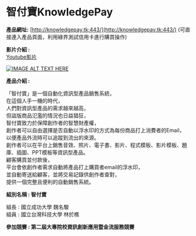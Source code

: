 # 智付寶KnowledgePay

**產品網址:** [http://knowledgepay.tk:443/](http://knowledgepay.tk:443/)
(可直接連入產品頁面，利用綠界測試信用卡進行購買操作)

**影片介紹 :**  
[Youtube影片 ](https://www.youtube.com/watch?v=XkA8i0ChaLE)

[![IMAGE ALT TEXT HERE](https://img.youtube.com/vi/XkA8i0ChaLE/0.jpg)](https://www.youtube.com/watch?v=XkA8i0ChaLE)

**產品介紹 :**

「智付寶」是一個自動化資訊型產品銷售系統，  
在這個人手一機的時代，  
人們對資訊型產品的需求越來越高，  
但盜版商品氾濫的情況也日益猖狂，  
智付寶致力於保障創作者的智慧財產權，  
創作者可以自由選擇是否自動以浮水印的方式為每份商品打上消費者的Email，  
以便產品外流時可以追蹤到流出的來源。  
創作者可以在平台上銷售音效、照片、電子書、影片、程式模板、影片模板、題庫、插圖、PPT模板等資訊型產品。  
顧客購買並付款後，  
平台會依創作者需求自動將產品打上購買者email的浮水印，  
並自動寄送給顧客，並將交易記錄供創作者查對，  
提供一個完整且便利的自動銷售系統。  

**組別名稱 : 智付寶**  

組長 : 國立成功大學 魏名駿  
組員 : 國立台灣科技大學 林於樵  

**參加競賽 : 第二屆大專院校資訊創新應用暨金流服務競賽**
